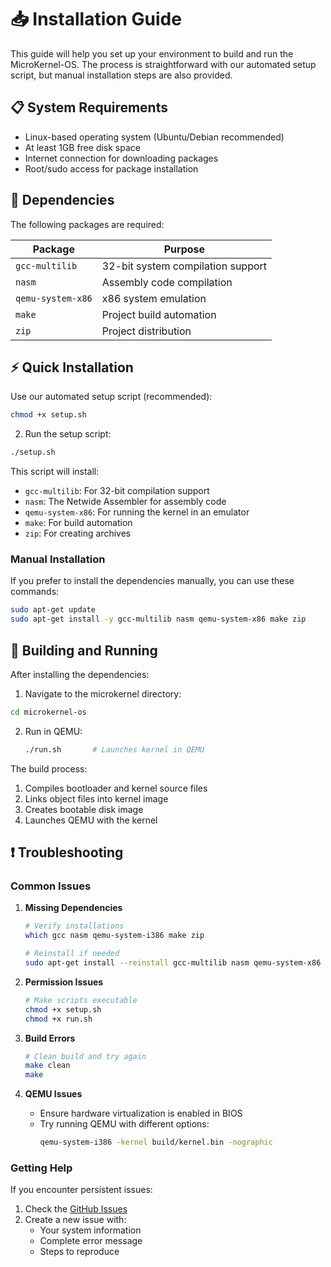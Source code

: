 # 📥 Installation Guide

This guide will help you set up your environment to build and run the MicroKernel-OS. The process is straightforward with our automated setup script, but manual installation steps are also provided.

## 📋 System Requirements

- Linux-based operating system (Ubuntu/Debian recommended)
- At least 1GB free disk space
- Internet connection for downloading packages
- Root/sudo access for package installation

## 🔧 Dependencies

The following packages are required:

| Package | Purpose |
|---------|---------|
| `gcc-multilib` | 32-bit system compilation support |
| `nasm` | Assembly code compilation |
| `qemu-system-x86` | x86 system emulation |
| `make` | Project build automation |
| `zip` | Project distribution |

## ⚡ Quick Installation

Use our automated setup script (recommended):

```bash
chmod +x setup.sh
```

2. Run the setup script:
```bash
./setup.sh
```

This script will install:
- `gcc-multilib`: For 32-bit compilation support
- `nasm`: The Netwide Assembler for assembly code
- `qemu-system-x86`: For running the kernel in an emulator
- `make`: For build automation
- `zip`: For creating archives

### Manual Installation

If you prefer to install the dependencies manually, you can use these commands:

```bash
sudo apt-get update
sudo apt-get install -y gcc-multilib nasm qemu-system-x86 make zip
```

## 🚀 Building and Running

After installing the dependencies:

1. Navigate to the microkernel directory:
```bash
cd microkernel-os
```

2. Run in QEMU:
   ```bash
   ./run.sh       # Launches kernel in QEMU
   ```

The build process:
1. Compiles bootloader and kernel source files
2. Links object files into kernel image
3. Creates bootable disk image
4. Launches QEMU with the kernel

## ❗ Troubleshooting

### Common Issues

1. **Missing Dependencies**
   ```bash
   # Verify installations
   which gcc nasm qemu-system-i386 make zip
   
   # Reinstall if needed
   sudo apt-get install --reinstall gcc-multilib nasm qemu-system-x86 make zip
   ```

2. **Permission Issues**
   ```bash
   # Make scripts executable
   chmod +x setup.sh
   chmod +x run.sh
   ```

3. **Build Errors**
   ```bash
   # Clean build and try again
   make clean
   make
   ```

4. **QEMU Issues**
   - Ensure hardware virtualization is enabled in BIOS
   - Try running QEMU with different options:
     ```bash
     qemu-system-i386 -kernel build/kernel.bin -nographic
     ```

### Getting Help

If you encounter persistent issues:
1. Check the [GitHub Issues](https://github.com/ArchieTUX/MicroKernel-OS/issues)
2. Create a new issue with:
   - Your system information
   - Complete error message
   - Steps to reproduce
